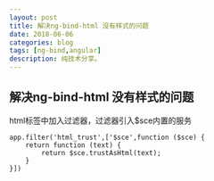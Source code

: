 ```yaml
---
layout: post
title: 解决ng-bind-html 没有样式的问题
date: 2018-06-06
categories: blog
tags: [ng-bind,angular]
description: 纯技术分享。
---
```

## 解决ng-bind-html 没有样式的问题
html标签中加入过滤器，过滤器引入$sce内置的服务
```
app.filter('html_trust',['$sce',function ($sce) {
    return function (text) {
        return $sce.trustAsHtml(text);
    }
}])
```
